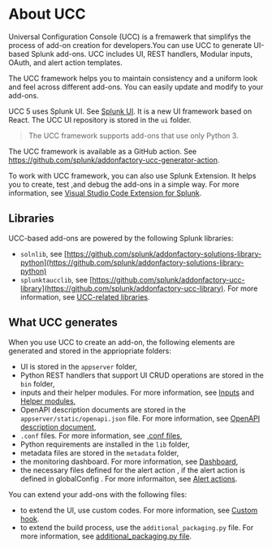 # About UCC

Universal Configuration Console (UCC) is a fremawerk that simplifys the process of add-on creation for developers.You can use UCC to generate UI-based Splunk add-ons. UCC includes UI, REST handlers, Modular inputs, OAuth, and alert action templates.

The UCC framework helps you to maintain consistency and a uniform look and feel across different add-ons. You can easily update and modify to your add-ons.

UCC 5 <!--- why do we say 5, everywhere else we say UCC---> uses Splunk UI. See [Splunk UI](https://splunkui.splunk.com/). It is a new UI framework based on React. The UCC UI repository is stored in the `ui` folder. <!-- (but where is this folder exactly, when I install Splunk UI?) -->

> The UCC framework supports add-ons that use only Python 3.

The UCC framework is available as a GitHub action. See <https://github.com/splunk/addonfactory-ucc-generator-action>.

To work with UCC framework, you can also use Splunk Extension. It helps you to create, test ,and debug the add-ons in a simple way. For more information, see [Visual Studio Code Extension for Splunk](https://marketplace.visualstudio.com/items?itemName=Splunk.splunk).

## Libraries

UCC-based add-ons are powered by the following Splunk libraries:
* `solnlib`, see [https://github.com/splunk/addonfactory-solutions-library-python](https://github.com/splunk/addonfactory-solutions-library-python)
* `splunktaucclib`, see [https://github.com/splunk/addonfactory-ucc-library](https://github.com/splunk/addonfactory-ucc-library). 
For more information, see [UCC-related libraries](ucc_related_libraries.md).

## What UCC generates 

When you use UCC to create an add-on, the following elements are generated and stored in the appriopriate folders: 

* UI is stored in the `appserver` folder,
* Python REST handlers that support UI CRUD operations are stored in the `bin` folder,
* inputs and their helper modules. For more information, see [Inputs](./inputs/index.md) and [Helper modules](./inputs/helper.md),
* OpenAPI description documents are stored in the `appserver/static/openapi.json` file. For more information, see [OpenAPI description document](openapi.md),
* `.conf` files. For more information, see [.conf files](dot_conf_files.md),
* Python requirements are installed in the `lib` folder,
* metadata files are stored in the `metadata` folder,
* the monitoring dashboard. For more information, see [Dashboard](dashboard.md),
* the necessary files defined for the alert action <!---who defines the files? can I rewrite to: the files defined for the alert action?, is this part of the basic version or an extended one? --->, if the alert action is defined in globalConfig <!--- is this a file name? --->. For more informaiton, see [Alert actions](alert_actions/index.md). 

You can extend your add-ons with the following files:

* to extend the UI, use custom codes. For more information, see [Custom hook](custom_ui_extensions/custom_hook.md).
* to extend the build process, use the `additional_packaging.py` file. For more information, see [additional_packaging.py file](additional_packaging.md).